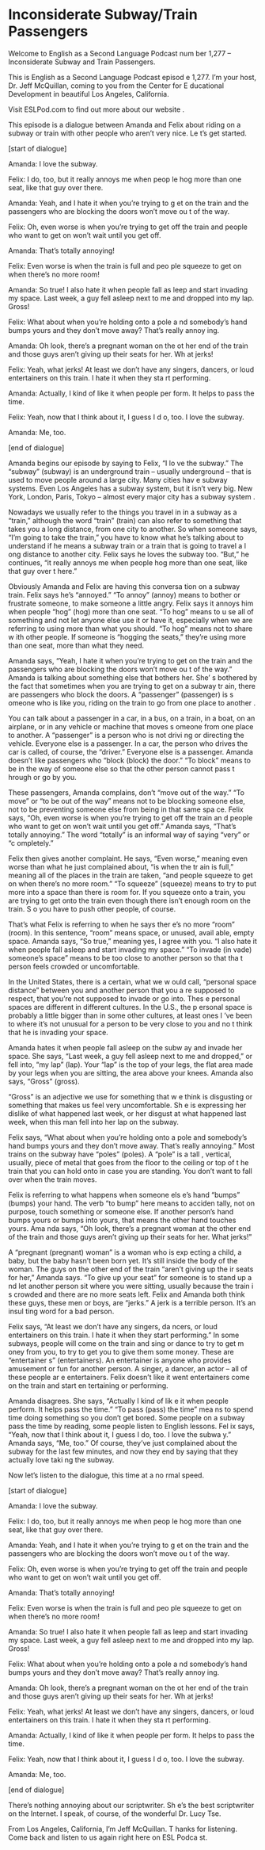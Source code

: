# Inconsiderate Subway/Train Passengers

Welcome to English as a Second Language Podcast num ber 1,277 – Inconsiderate Subway and Train Passengers.

This is English as a Second Language Podcast episod e 1,277. I’m your host, Dr. Jeff McQuillan, coming to you from the Center for E ducational Development in beautiful Los Angeles, California.

Visit ESLPod.com to find out more about our website .

This episode is a dialogue between Amanda and Felix  about riding on a subway or train with other people who aren’t very nice. Le t’s get started.

[start of dialogue]

Amanda: I love the subway.

Felix: I do, too, but it really annoys me when peop le hog more than one seat, like that guy over there.

Amanda: Yeah, and I hate it when you’re trying to g et on the train and the passengers who are blocking the doors won’t move ou t of the way.

Felix: Oh, even worse is when you’re trying to get off the train and people who want to get on won’t wait until you get off.

Amanda: That’s totally annoying!

Felix: Even worse is when the train is full and peo ple squeeze to get on when there’s no more room!

Amanda: So true! I also hate it when people fall as leep and start invading my space. Last week, a guy fell asleep next to me and dropped into my lap. Gross!

Felix: What about when you’re holding onto a pole a nd somebody’s hand bumps yours and they don’t move away? That’s really annoy ing.

Amanda: Oh look, there’s a pregnant woman on the ot her end of the train and those guys aren’t giving up their seats for her. Wh at jerks!

Felix: Yeah, what jerks! At least we don’t have any  singers, dancers, or loud entertainers on this train. I hate it when they sta rt performing.

Amanda: Actually, I kind of like it when people per form. It helps to pass the time.

Felix: Yeah, now that I think about it, I guess I d o, too. I love the subway.

Amanda: Me, too.

[end of dialogue]

Amanda begins our episode by saying to Felix, “I lo ve the subway.” The “subway” (subway) is an underground train – usually  underground – that is used to move people around a large city. Many cities hav e subway systems. Even Los Angeles has a subway system, but it isn’t very big.  New York, London, Paris, Tokyo – almost every major city has a subway system .

Nowadays we usually refer to the things you travel in in a subway as a “train,” although the word “train” (train) can also refer to  something that takes you a long distance, from one city to another. So when someone  says, “I’m going to take the train,” you have to know what he’s talking about to  understand if he means a subway train or a train that is going to travel a l ong distance to another city. Felix says he loves the subway too. “But,” he continues, “it really annoys me when people hog more than one seat, like that guy over t here.”

Obviously Amanda and Felix are having this conversa tion on a subway train. Felix says he’s “annoyed.” “To annoy” (annoy) means  to bother or frustrate someone, to make someone a little angry. Felix says  it annoys him when people “hog” (hog) more than one seat. “To hog” means to u se all of something and not let anyone else use it or have it, especially when we are referring to using more than what you should. “To hog” means not to share w ith other people. If someone is “hogging the seats,” they’re using more than one seat, more than what they need.

Amanda says, “Yeah, I hate it when you’re trying to  get on the train and the passengers who are blocking the doors won’t move ou t of the way.” Amanda is talking about something else that bothers her. She’ s bothered by the fact that sometimes when you are trying to get on a subway tr ain, there are passengers who block the doors. A “passenger” (passenger) is s omeone who is like you, riding on the train to go from one place to another .

You can talk about a passenger in a car, in a bus, on a train, in a boat, on an airplane, or in any vehicle or machine that moves s omeone from one place to another. A “passenger” is a person who is not drivi ng or directing the vehicle. Everyone else is a passenger. In a car, the person who drives the car is called, of course, the “driver.” Everyone else is a passenger.  Amanda doesn’t like passengers who “block (block) the door.” “To block”  means to be in the way of someone else so that the other person cannot pass t hrough or go by you.

These passengers, Amanda complains, don’t “move out  of the way.” “To move” or “to be out of the way” means not to be blocking someone else, not to be preventing someone else from being in that same spa ce. Felix says, “Oh, even worse is when you’re trying to get off the train an d people who want to get on won’t wait until you get off.” Amanda says, “That’s  totally annoying.” The word “totally” is an informal way of saying “very” or “c ompletely.”

Felix then gives another complaint. He says, “Even worse,” meaning even worse than what he just complained about, “is when the tr ain is full,” meaning all of the places in the train are taken, “and people squeeze to get on when there’s no more room.” “To squeeze” (squeeze) means to try to put more into a space than there is room for. If you squeeze onto a train, you  are trying to get onto the train even though there isn’t enough room on the train. S o you have to push other people, of course.

That’s what Felix is referring to when he says ther e’s no more “room” (room). In this sentence, “room” means space, or unused, avail able, empty space. Amanda says, “So true,” meaning yes, I agree with you. “I also hate it when people fall asleep and start invading my space.” “To invade (in vade) someone’s space” means to be too close to another person so that tha t person feels crowded or uncomfortable.

In the United States, there is a certain, what we w ould call, “personal space distance” between you and another person that you a re supposed to respect, that you’re not supposed to invade or go into. Thes e personal spaces are different in different cultures. In the U.S., the p ersonal space is probably a little bigger than in some other cultures, at least ones I ’ve been to where it’s not unusual for a person to be very close to you and no t think that he is invading your space.

Amanda hates it when people fall asleep on the subw ay and invade her space. She says, “Last week, a guy fell asleep next to me and dropped,” or fell into, “my lap” (lap). Your “lap” is the top of your legs, the  flat area made by your legs when you are sitting, the area above your knees. Amanda also says, “Gross” (gross).

“Gross” is an adjective we use for something that w e think is disgusting or something that makes us feel very uncomfortable. Sh e is expressing her dislike of what happened last week, or her disgust at what happened last week, when this man fell into her lap on the subway.

Felix says, “What about when you’re holding onto a pole and somebody’s hand bumps yours and they don’t move away. That’s really  annoying.” Most trains on the subway have “poles” (poles). A “pole” is a tall , vertical, usually, piece of metal that goes from the floor to the ceiling or top of t he train that you can hold onto in case you are standing. You don’t want to fall over when the train moves.

Felix is referring to what happens when someone els e’s hand “bumps” (bumps) your hand. The verb “to bump” here means to acciden tally, not on purpose, touch something or someone else. If another person’s hand  bumps yours or bumps into yours, that means the other hand touches yours. Ama nda says, “Oh look, there’s a pregnant woman at the other end of the train and those guys aren’t giving up their seats for her. What jerks!”

A “pregnant (pregnant) woman” is a woman who is exp ecting a child, a baby, but the baby hasn’t been born yet. It’s still inside the body of the woman. The guys on the other end of the train “aren’t giving up the ir seats for her,” Amanda says. “To give up your seat” for someone is to stand up a nd let another person sit where you were sitting, usually because the train i s crowded and there are no more seats left. Felix and Amanda both think these guys, these men or boys, are “jerks.” A jerk is a terrible person. It’s an insul ting word for a bad person.

Felix says, “At least we don’t have any singers, da ncers, or loud entertainers on this train. I hate it when they start performing.” In some subways, people will come on the train and sing or dance to try to get m oney from you, to try to get you to give them some money. These are “entertainer s” (entertainers). An entertainer is anyone who provides amusement or fun  for another person. A singer, a dancer, an actor – all of these people ar e entertainers. Felix doesn’t like it went entertainers come on the train and start en tertaining or performing.

Amanda disagrees. She says, “Actually I kind of lik e it when people perform. It helps pass the time.” “To pass (pass) the time” mea ns to spend time doing something so you don’t get bored. Some people on a subway pass the time by reading, some people listen to English lessons. Fel ix says, “Yeah, now that I think about it, I guess I do, too. I love the subwa y.” Amanda says, “Me, too.” Of course, they’ve just complained about the subway for the last few minutes, and now they end by saying that they actually love taki ng the subway.

Now let’s listen to the dialogue, this time at a no rmal speed.

[start of dialogue]

Amanda: I love the subway.

Felix: I do, too, but it really annoys me when peop le hog more than one seat, like that guy over there.

Amanda: Yeah, and I hate it when you’re trying to g et on the train and the passengers who are blocking the doors won’t move ou t of the way.

Felix: Oh, even worse is when you’re trying to get off the train and people who want to get on won’t wait until you get off.

Amanda: That’s totally annoying!

Felix: Even worse is when the train is full and peo ple squeeze to get on when there’s no more room!

Amanda: So true! I also hate it when people fall as leep and start invading my space. Last week, a guy fell asleep next to me and dropped into my lap. Gross!

Felix: What about when you’re holding onto a pole a nd somebody’s hand bumps yours and they don’t move away? That’s really annoy ing.

Amanda: Oh look, there’s a pregnant woman on the ot her end of the train and those guys aren’t giving up their seats for her. Wh at jerks!

Felix: Yeah, what jerks! At least we don’t have any  singers, dancers, or loud entertainers on this train. I hate it when they sta rt performing.

Amanda: Actually, I kind of like it when people per form. It helps to pass the time.

Felix: Yeah, now that I think about it, I guess I d o, too. I love the subway.

Amanda: Me, too.

[end of dialogue]

There’s nothing annoying about our scriptwriter. Sh e’s the best scriptwriter on the Internet. I speak, of course, of the wonderful Dr. Lucy Tse.

 From Los Angeles, California, I’m Jeff McQuillan. T hanks for listening. Come back and listen to us again right here on ESL Podca st.

